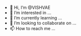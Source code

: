 - 👋 Hi, I’m @VISHVAE
- 👀 I’m interested in ...
- 🌱 I’m currently learning ...
- 💞️ I’m looking to collaborate on ...
- 📫 How to reach me ...

<!---
VISHVAE/VISHVAE is a ✨ special ✨ repository because its `README.md` (this file) appears on your GitHub profile.
You can click the Preview link to take a look at your changes.
--->
